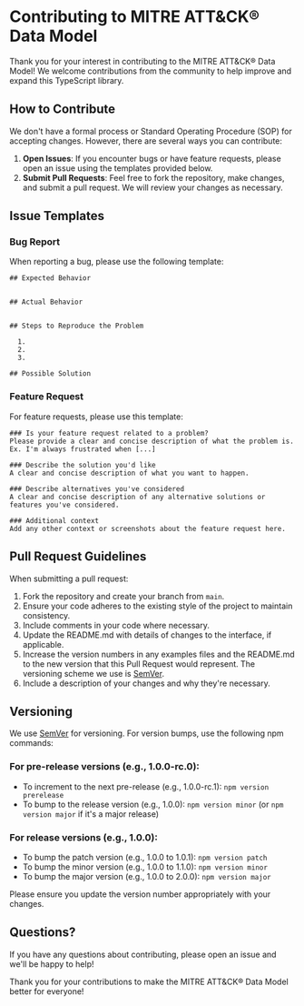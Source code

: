 # Contributing to MITRE ATT&CK® Data Model

Thank you for your interest in contributing to the MITRE ATT&CK® Data Model! We welcome contributions from the community to help improve and expand this TypeScript library.

## How to Contribute

We don't have a formal process or Standard Operating Procedure (SOP) for accepting changes. However, there are several ways you can contribute:

1. **Open Issues**: If you encounter bugs or have feature requests, please open an issue using the templates provided below.
2. **Submit Pull Requests**: Feel free to fork the repository, make changes, and submit a pull request. We will review your changes as necessary.

## Issue Templates

### Bug Report

When reporting a bug, please use the following template:

```
## Expected Behavior


## Actual Behavior


## Steps to Reproduce the Problem

  1.
  2.
  3.

## Possible Solution

```

### Feature Request

For feature requests, please use this template:

```
### Is your feature request related to a problem?
Please provide a clear and concise description of what the problem is. Ex. I'm always frustrated when [...]

### Describe the solution you'd like
A clear and concise description of what you want to happen.

### Describe alternatives you've considered
A clear and concise description of any alternative solutions or features you've considered.

### Additional context
Add any other context or screenshots about the feature request here.
```

## Pull Request Guidelines

When submitting a pull request:

1. Fork the repository and create your branch from `main`.
2. Ensure your code adheres to the existing style of the project to maintain consistency.
3. Include comments in your code where necessary.
4. Update the README.md with details of changes to the interface, if applicable.
5. Increase the version numbers in any examples files and the README.md to the new version that this Pull Request would represent. The versioning scheme we use is [SemVer](http://semver.org/).
6. Include a description of your changes and why they're necessary.

## Versioning

We use [SemVer](http://semver.org/) for versioning. For version bumps, use the following npm commands:

### For pre-release versions (e.g., 1.0.0-rc.0):
- To increment to the next pre-release (e.g., 1.0.0-rc.1): `npm version prerelease`
- To bump to the release version (e.g., 1.0.0): `npm version minor` (or `npm version major` if it's a major release)

### For release versions (e.g., 1.0.0):
- To bump the patch version (e.g., 1.0.0 to 1.0.1): `npm version patch`
- To bump the minor version (e.g., 1.0.0 to 1.1.0): `npm version minor`
- To bump the major version (e.g., 1.0.0 to 2.0.0): `npm version major`

Please ensure you update the version number appropriately with your changes.

## Questions?

If you have any questions about contributing, please open an issue and we'll be happy to help!

Thank you for your contributions to make the MITRE ATT&CK® Data Model better for everyone!